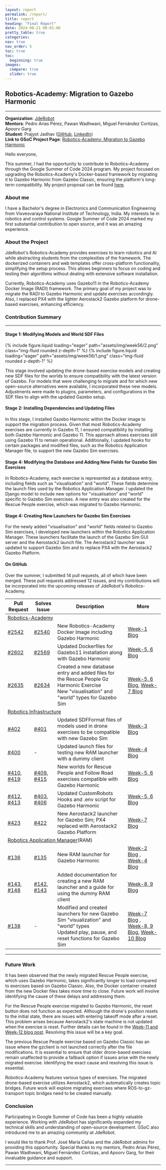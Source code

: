 ```yaml
---
layout: report
permalink: /report/
title: report
heading: "Final Report"
date: 2024-08-21 00:01:00
pretty_table: true
categories: 
nav: true
nav_order: 5
toc: true
toc:
  beginning: true
images:
  compare: true
  slider: true
--- 
```


## Robotics-Academy: Migration to Gazebo Harmonic

<hr>

<!-- > **Organization**: [JdeRobot](https://jderobot.github.io/)  
> **Mentors**: Pedro Arias-Perez, Pawan Wadhwani, Miguel Fernandez-Cortizas, Apoorv Garg  
> **Student**: Prajyot Jadhav ([GitHub](https://github.com/Arcane-01), [LinkedIn](https://www.linkedin.com/in/prajyot-jadhav-90921a241/))  
> **Link to GSoC Project**: [Robotics-Academy: Migration to Gazebo Harmonic](https://summerofcode.withgoogle.com/programs/2024/projects/CgRdpsST) -->

**Organization**: [JdeRobot](https://jderobot.github.io/)  
**Mentors**: Pedro Arias Pérez, Pawan Wadhwani, Miguel Fernández Cortizas, Apoorv Garg  
**Student**: Prajyot Jadhav ([GitHub](https://github.com/Arcane-01), [LinkedIn](https://www.linkedin.com/in/prajyot-jadhav-90921a241/))  
**Link to GSoC Project Page**: [Robotics-Academy: Migration to Gazebo Harmonic](https://summerofcode.withgoogle.com/programs/2024/projects/CgRdpsST)

Hello everyone,

This summer, I had the opportunity to contribute to Robotics-Academy through the Google Summer of Code 2024 program. My project focused on upgrading the Robotics-Academy's Docker-based framework by migrating it to Gazebo Harmonic from Gazebo Classic, ensuring the platform's long-term compatibility. My project proposal can be found [here](https://theroboticsclub.github.io/gsoc2024-Prajyot_Jadhav/assets/pdf/JdeRobot_proposal.pdf).

### About me

I have a Bachelor's degree in Electronics and Communication Engineering from Visvesvaraya National Institute of Technology, India. My interests lie in robotics and control systems. Google Summer of Code 2024 marked my first substantial contribution to open source, and it was an amazing experience.

### About the Project

JdeRobot's Robotics-Academy provides exercises to learn robotics and AI while abstracting students from the complexities of the framework. The dockerized containers and web templates offer cross-platform functionality, simplifying the setup process. This allows beginners to focus on coding and testing their algorithms without dealing with extensive software installation.

Currently, Robotics-Academy uses Gazebo11 in the Robotics-Academy Docker Image (RADI) framework. The primary goal of my project was to migrate the RADI to Gazebo Harmonic and update exercises accordingly. Also, I replaced PX4 with the lighter Aerostack2 Gazebo platform for drone-based exercises, enhancing efficiency.

### Contribution Summary
<hr>

#### Stage 1: Modifying Models and World SDF Files

<swiper-container keyboard="true" navigation="true" pagination="true" pagination-clickable="true" pagination-dynamic-bullets="true" rewind="true">
   <swiper-slide>{% include figure.liquid loading="eager" path="assets/img/week56/2.png" class="img-fluid rounded z-depth-1" %}</swiper-slide>
  <swiper-slide>{% include figure.liquid loading="eager" path="assets/img/week56/1.png" class="img-fluid rounded z-depth-1" %}</swiper-slide>
</swiper-container>

This stage involved updating the drone-based exercise models and creating new SDF files for the worlds to ensure compatibility with the latest version of Gazebo. For models that were challenging to migrate and for which new open-source alternatives were available, I incorporated these new models. Adjustments were made to plugins, parameters, and configurations in the SDF files to align with the updated Gazebo setup.

#### Stage 2: Installing Dependencies and Updating Files  

In this stage, I installed Gazebo Harmonic within the Docker image to support the migration process. Given that most Robotics-Academy exercises are currently in Gazebo 11, I ensured compatibility by installing both Gazebo Harmonic and Gazebo 11. This approach allows exercises still using Gazebo 11 to remain operational. Additionally, I updated hooks for certain packages and modified files, such as the Robotics Application Manager file, to support the new Gazebo Sim exercises.

#### Stage 4: Modifying the Database and Adding New Fields for Gazebo Sim Exercises

In Robotics-Academy, each exercise is represented as a database entry, including fields such as "visualisation" and "world". These fields determine the launch files used by the Robotics Application Manager. I updated the Django model to include new options for "visualisation" and "world" specific to Gazebo Sim exercises. A new entry was also created for the Rescue People exercise, which was migrated to Gazebo Harmonic.

#### Stage 4: Creating New Launchers for Gazebo Sim Exercises  

For the newly added "visualisation" and "world" fields related to Gazebo Sim exercises, I developed new launchers within the Robotics Application Manager. These launchers facilitate the launch of the Gazebo Sim GUI server and the Aerostack2 launch file. The Aerostack2 launcher was updated to support Gazebo Sim and to replace PX4 with the Aerostack2 Gazebo Platform.

#### On GitHub

Over the summer, I submitted 14 pull requests, all of which have been merged. These pull requests addressed 12 issues, and my contributions will be incorporated into the upcoming releases of JdeRobot's Robotics-Academy.

<table>
    <thead>
        <tr>
            <th>Pull Request</th>
            <th>Solves Issue</th>
            <th>Description</th>
            <th>More</th>
        </tr>
    </thead>
    <tbody>
        <tr>
             <td colspan="4"><a href="https://github.com/JdeRobot/RoboticsAcademy">Robotics-Academy</a></td>
        </tr> 
        <tr>
            <td><a href="https://github.com/JdeRobot/RoboticsAcademy/pull/2542">#2542</a></td>
            <td><a href="https://github.com/JdeRobot/RoboticsAcademy/issues/2540">#2540</a></td>
            <td>New Robotics-Academy Docker Image including Gazebo Harmonic</td>
            <td><a href="https://theroboticsclub.github.io/gsoc2024-Prajyot_Jadhav/blog/2024/coding-period-week-1/">Week-1 Blog</a></td>
        </tr>
        <tr>
            <td><a href="https://github.com/JdeRobot/RoboticsAcademy/pull/2602">#2602</a></td>
            <td><a href="https://github.com/JdeRobot/RoboticsAcademy/issues/2569">#2569</a></td>
            <td>Updated Dockerfiles for Gazebo11 installation along with Gazebo Harmonic</td>
            <td><a href="https://theroboticsclub.github.io/gsoc2024-Prajyot_Jadhav/blog/2024/coding-period-week-5-6/">Week-5, 6 Blog</a></td>
        </tr>
        <tr>
            <td><a href="https://github.com/JdeRobot/RoboticsAcademy/pull/2635">#2635</a></td>
            <td><a href="https://github.com/JdeRobot/RoboticsAcademy/issues/2634">#2634</a></td>
            <td>
                Created a new database entry and added files for the Rescue People Gz Harmonic Exercise<br>
                New "visualisation" and "world" types for Gazebo Sim
            </td>
            <td><a href="https://theroboticsclub.github.io/gsoc2024-Prajyot_Jadhav/blog/2024/coding-period-week-5-6/">Week-5, 6 Blog</a>, 
            <a href="https://theroboticsclub.github.io/gsoc2024-Prajyot_Jadhav/blog/2024/coding-period-week-7/">Week-7 Blog</a>
            </td>
        </tr>
        <tr>
             <td colspan="4"><a href="https://github.com/JdeRobot/RoboticsInfrastructure">Robotics Infrastructure</a></td>
        </tr>
        <tr>
            <td><a href="https://github.com/JdeRobot/RoboticsInfrastructure/pull/402">#402</a></td>
            <td><a href="https://github.com/JdeRobot/RoboticsInfrastructure/issues/401">#401</a></td>
            <td>Updated SDFFormat files of models used in drone exercises to be compatible with new Gazebo Sim</td>
            <td><a href="https://theroboticsclub.github.io/gsoc2024-Prajyot_Jadhav/blog/2024/coding-period-week-3/">Week-3 Blog</a></td>
        </tr>
        <tr>
            <td><a href="https://github.com/JdeRobot/RoboticsInfrastructure/pull/400">#400</a></td>
            <td>-</td>
            <td>Updated launch files for testing new RAM launcher with a dummy client</td>
            <td><a href="https://theroboticsclub.github.io/gsoc2024-Prajyot_Jadhav/blog/2024/coding-period-week-4/">Week-4 Blog</a></td>
        </tr>
        <tr>
            <td><a href="https://github.com/JdeRobot/RoboticsInfrastructure/pull/410">#410</a>, <a href="https://github.com/JdeRobot/RoboticsInfrastructure/pull/419">#419</a>
            </td>
            <td><a href="https://github.com/JdeRobot/RoboticsInfrastructure/issues/409">#409</a>, <a href="https://github.com/JdeRobot/RoboticsInfrastructure/issues/415">#415</a>
            </td>
            <td>New worlds for Rescue People and Follow Road exercises compatible with Gazebo Harmonic</td>
            <td><a href="https://theroboticsclub.github.io/gsoc2024-Prajyot_Jadhav/blog/2024/coding-period-week-5-6/">Week-5, 6 Blog</a></td>
        </tr>
                <tr>
            <td><a href="https://github.com/JdeRobot/RoboticsInfrastructure/pull/412">#412</a>, <a href="https://github.com/JdeRobot/RoboticsInfrastructure/pull/413">#413</a>
            </td>
            <td><a href="https://github.com/JdeRobot/RoboticsInfrastructure/issues/403">#403</a>, <a href="https://github.com/JdeRobot/RoboticsInfrastructure/issues/406">#406</a>
            </td>
            <td>Updated CustomRobots Hooks and .env script for Gazebo Harmonic</td>
            <td><a href="https://theroboticsclub.github.io/gsoc2024-Prajyot_Jadhav/blog/2024/coding-period-week-5-6/">Week-5, 6 Blog</a></td>
        </tr>
                <tr>
            <td><a href="https://github.com/JdeRobot/RoboticsInfrastructure/pull/423">#423</a></td>
            <td><a href="https://github.com/JdeRobot/RoboticsInfrastructure/issues/422">#422</a></td>
            <td>New Aerostack2 launcher for Gazebo Sim; PX4 replaced with Aerostack2 Gazebo Platform</td>
            <td><a href="https://theroboticsclub.github.io/gsoc2024-Prajyot_Jadhav/blog/2024/coding-period-week-7/">Week-7 Blog</a></td>
        </tr>
        <tr>
             <td colspan="4"><a href="https://github.com/JdeRobot/RoboticsApplicationManager">Robotics Application Manager</a>(RAM)</td>
        </tr>
        <tr>
            <td><a href="https://github.com/JdeRobot/RoboticsApplicationManager/pull/136">#136</a></td>
            <td><a href="https://github.com/JdeRobot/RoboticsApplicationManager/issues/135">#135</a></td>
            <td>New RAM launcher for Gazebo Harmonic</td>
            <td><a href="https://theroboticsclub.github.io/gsoc2024-Prajyot_Jadhav/blog/2024/coding-period-week-2/">Week-2 Blog</a> , <a href="https://theroboticsclub.github.io/gsoc2024-Prajyot_Jadhav/blog/2024/coding-period-week-4/">Week-4 Blog</a>
            </td>
        </tr>
        <tr>
            <td><a href="https://github.com/JdeRobot/RoboticsApplicationManager/pull/143">#143</a>, <a href="https://github.com/JdeRobot/RoboticsApplicationManager/pull/148">#148</a>
            </td>
            <td><a href="https://github.com/JdeRobot/RoboticsApplicationManager/issues/142">#142</a>, <a href="https://github.com/JdeRobot/RoboticsApplicationManager/issues/143">#143</a></td>
            <td>Added documentation for creating a new RAM launcher and a guide for using the dummy RAM client</td>
            <td><a href="https://theroboticsclub.github.io/gsoc2024-Prajyot_Jadhav/blog/2024/coding-period-week-8-9/">Week-8, 9 Blog</a>
            </td>
        </tr>
        <tr>
            <td><a href="https://github.com/JdeRobot/RoboticsApplicationManager/pull/138">#138</a></td>
            <td>-</td>
            <td>Modified and created launchers for new Gazebo Sim "visualization" and "world" types<br>
            Updated play, pause, and reset functions for Gazebo Sim
            </td>
            <td><a href="https://theroboticsclub.github.io/gsoc2024-Prajyot_Jadhav/blog/2024/coding-period-week-7/">Week-7 Blog</a> , <a href="https://theroboticsclub.github.io/gsoc2024-Prajyot_Jadhav/blog/2024/coding-period-week-8-9/">Week-8, 9 Blog</a>, <a href="https://theroboticsclub.github.io/gsoc2024-Prajyot_Jadhav/blog/2024/coding-period-week-10/">Week-10 Blog</a>
            </td>
        </tr>
    </tbody>
</table>
<hr>

### Future Work

It has been observed that the newly migrated Rescue People exercise, which uses Gazebo Harmonic, takes significantly longer to load compared to exercises based on Gazebo Classic. Also, the Docker container created from the new Docker files takes more time to close. Future work will involve identifying the cause of these delays and addressing them.

For the Rescue People exercise migrated to Gazebo Harmonic, the reset button does not function as expected. Although the drone's position resets to the initial state, there are issues with entering takeoff mode after a reset. This problem arises because Aerostack2's state machine is not updated when the exercise is reset. Further details can be found in the <a href="https://theroboticsclub.github.io/gsoc2024-Prajyot_Jadhav/blog/2024/coding-period-week-11-12/">Week-11 and Week-12 blog post</a>. Resolving this issue will be a key goal.

The previous Rescue People exercise based on Gazebo Classic has an issue where the gzclient is not launched correctly after the file modifications. It is essential to ensure that older drone-based exercises remain unaffected to provide a fallback option if issues arise with the newly migrated exercise. Identifying the exact cause and resolving this issue is essential.

Robotics-Academy features various types of exercises. The migrated drone-based exercise utilizes Aerostack2, which automatically creates topic bridges. Future work will explore migrating exercises where ROS-to-gz-transport topic bridges need to be created manually.

### Conclusion

Participating in Google Summer of Code has been a highly valuable experience. Working with JdeRobot has significantly expanded my technical skills and understanding of open-source development. GSoC also introduced me to an amazing community at JdeRobot.

I would like to thank Prof. José María Cañas and the JdeRobot admins for providing this opportunity. Special thanks to my mentors, Pedro Arias Pérez, Pawan Wadhwani, Miguel Fernández Cortizas, and Apoorv Garg, for their invaluable guidance and support.
<hr>
